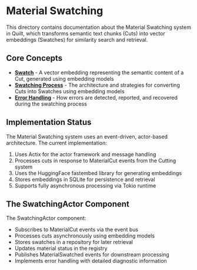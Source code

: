 # Material Swatching

This directory contains documentation about the Material Swatching system in Quilt, which transforms semantic text chunks (Cuts) into vector embeddings (Swatches) for similarity search and retrieval.

## Core Concepts

- [**Swatch**](./swatching-behaviors.md) - A vector embedding representing the semantic content of a Cut, generated using embedding models
- [**Swatching Process**](./swatching-architecture.md) - The architecture and strategies for converting Cuts into Swatches using embedding models
- [**Error Handling**](./swatching-errors.md) - How errors are detected, reported, and recovered during the swatching process

## Implementation Status

The Material Swatching system uses an event-driven, actor-based architecture. The current implementation:

1. Uses Actix for the actor framework and message handling
2. Processes cuts in response to MaterialCut events from the Cutting system
3. Uses the HuggingFace fastembed library for generating embeddings
4. Stores embeddings in SQLite for persistence and retrieval
5. Supports fully asynchronous processing via Tokio runtime

## The SwatchingActor Component

The SwatchingActor component:

- Subscribes to MaterialCut events via the event bus
- Processes cuts asynchronously using embedding models
- Stores swatches in a repository for later retrieval
- Updates material status in the registry
- Publishes MaterialSwatched events for downstream processing
- Implements error handling with detailed diagnostic information
